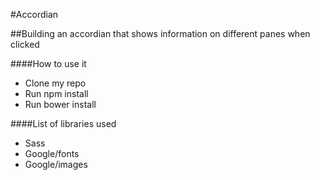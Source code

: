 #Accordian

##Building an accordian that shows information on different panes when clicked

####How to use it
- Clone my repo
- Run npm install
- Run bower install

####List of libraries used
- Sass
- Google/fonts
- Google/images
